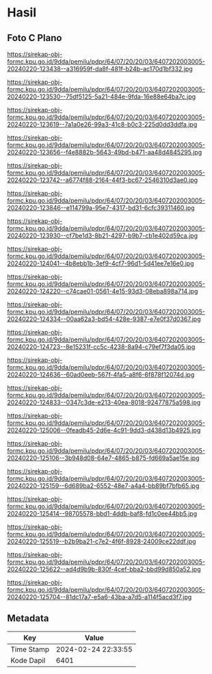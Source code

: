 # Hasil

## Foto C Plano

https://sirekap-obj-formc.kpu.go.id/9dda/pemilu/pdpr/64/07/20/20/03/6407202003005-20240220-123438--a316959f-da8f-481f-b24b-ac170d1bf332.jpg

https://sirekap-obj-formc.kpu.go.id/9dda/pemilu/pdpr/64/07/20/20/03/6407202003005-20240220-123530--75df5125-5a21-484e-9fda-16e88e64ba7c.jpg

https://sirekap-obj-formc.kpu.go.id/9dda/pemilu/pdpr/64/07/20/20/03/6407202003005-20240220-123619--7a1a0e26-99a3-41c8-b0c3-225d0dd3ddfa.jpg

https://sirekap-obj-formc.kpu.go.id/9dda/pemilu/pdpr/64/07/20/20/03/6407202003005-20240220-123656--f4e8882b-5643-49bd-b471-aa48d4845295.jpg

https://sirekap-obj-formc.kpu.go.id/9dda/pemilu/pdpr/64/07/20/20/03/6407202003005-20240220-123742--a6774f88-2164-44f3-bc67-2546310d3ae0.jpg

https://sirekap-obj-formc.kpu.go.id/9dda/pemilu/pdpr/64/07/20/20/03/6407202003005-20240220-123846--e114799a-95e7-4317-bd31-6cfc39311460.jpg

https://sirekap-obj-formc.kpu.go.id/9dda/pemilu/pdpr/64/07/20/20/03/6407202003005-20240220-123930--cf7be1d3-8b21-4297-b9b7-cb1e402d59ca.jpg

https://sirekap-obj-formc.kpu.go.id/9dda/pemilu/pdpr/64/07/20/20/03/6407202003005-20240220-124041--4b8ebb1b-3ef9-4cf7-96d1-5d41ee7e16e0.jpg

https://sirekap-obj-formc.kpu.go.id/9dda/pemilu/pdpr/64/07/20/20/03/6407202003005-20240220-124220--c74cae01-0561-4e15-93d3-08eba898a714.jpg

https://sirekap-obj-formc.kpu.go.id/9dda/pemilu/pdpr/64/07/20/20/03/6407202003005-20240220-124334--00aa62a3-bd54-428e-9387-e7e0f37d0367.jpg

https://sirekap-obj-formc.kpu.go.id/9dda/pemilu/pdpr/64/07/20/20/03/6407202003005-20240220-124723--8e15231f-cc5c-4238-8a94-c79ef7f3da05.jpg

https://sirekap-obj-formc.kpu.go.id/9dda/pemilu/pdpr/64/07/20/20/03/6407202003005-20240220-124636--60ad0eeb-567f-4fa5-a8f6-6f878f12074d.jpg

https://sirekap-obj-formc.kpu.go.id/9dda/pemilu/pdpr/64/07/20/20/03/6407202003005-20240220-124833--0347c3de-e213-40ea-8018-92477875a598.jpg

https://sirekap-obj-formc.kpu.go.id/9dda/pemilu/pdpr/64/07/20/20/03/6407202003005-20240220-125006--0feadb45-2d6e-4c91-9dd3-d438d13b4925.jpg

https://sirekap-obj-formc.kpu.go.id/9dda/pemilu/pdpr/64/07/20/20/03/6407202003005-20240220-125106--3b948d08-64e7-4865-b875-fd669a5ae15e.jpg

https://sirekap-obj-formc.kpu.go.id/9dda/pemilu/pdpr/64/07/20/20/03/6407202003005-20240220-125159--6d689ba2-6552-48e7-a4a4-bb89bf7bfb65.jpg

https://sirekap-obj-formc.kpu.go.id/9dda/pemilu/pdpr/64/07/20/20/03/6407202003005-20240220-125414--98705578-bbd1-4ddb-baf8-fd1c0ee44bb5.jpg

https://sirekap-obj-formc.kpu.go.id/9dda/pemilu/pdpr/64/07/20/20/03/6407202003005-20240220-125519--b2b9ba21-c7e2-4f6f-8928-24009ce22ddf.jpg

https://sirekap-obj-formc.kpu.go.id/9dda/pemilu/pdpr/64/07/20/20/03/6407202003005-20240220-125622--ad4d9b9b-830f-4cef-bba2-bbd99d850a52.jpg

https://sirekap-obj-formc.kpu.go.id/9dda/pemilu/pdpr/64/07/20/20/03/6407202003005-20240220-125704--81dc17a7-e5a6-43ba-a7d5-a114f5acd3f7.jpg


## Metadata

| Key        | Value               |
| ---------- | ------------------- |
| Time Stamp | 2024-02-24 22:33:55 |
| Kode Dapil | 6401                |



